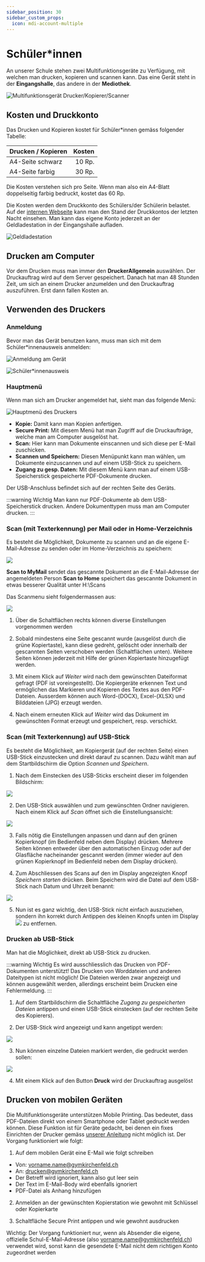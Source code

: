 ```yaml
---
sidebar_position: 30
sidebar_custom_props:
  icon: mdi-account-multiple
---
```


# Schüler*innen




An unserer Schule stehen zwei Multifunktionsgeräte zu Verfügung, mit welchen man drucken, kopieren und scannen kann. Das eine Gerät steht in der **Eingangshalle**, das andere in der **Mediothek**. 

![Multifunktionsgerät Drucker/Kopierer/Scanner](./images/print-printer.png)

## Kosten und Druckkonto

Das Drucken und Kopieren kostet für Schüler*innen gemäss folgender Tabelle:

| Drucken / Kopieren | Kosten |
| :----------------- | -----: |
| A4-Seite schwarz   | 10 Rp. |
| A4-Seite farbig    | 30 Rp. |

Die Kosten verstehen sich pro Seite. Wenn man also ein A4-Blatt doppelseitig farbig bedruckt, kostet das 60 Rp.

Die Kosten werden dem Druckkonto des Schülers/der Schülerin belastet. Auf der [internen Webseite][1] kann man den Stand der Druckkontos der letzten Nacht einsehen. Man kann das eigene Konto jederzeit an der Geldladestation in der Eingangshalle aufladen.

![Geldladestation](./images/print-value-loader.png)

## Drucken am Computer

Vor dem Drucken muss man immer den **DruckerAllgemein** auswählen. Der Druckauftrag wird auf dem Server gespeichert. Danach hat man 48 Stunden Zeit, um sich an einem Drucker anzumelden und den Druckauftrag auszuführen. Erst dann fallen Kosten an.

## Verwenden des Druckers

### Anmeldung

Bevor man das Gerät benutzen kann, muss man sich mit dem Schüler*innenausweis anmelden:

![Anmeldung am Gerät](./images/print-login.jpg)

![Schüler*innenausweis](./images/student-card.png)

### Hauptmenü

Wenn man sich am Drucker angemeldet hat, sieht man das folgende Menü:

![Hauptmenü des Druckers](./images/print-menu.png)

- **Kopie:** Damit kann man Kopien anfertigen.
- **Secure Print:** Mit diesem Menü hat man Zugriff auf die Druckaufträge, welche man am Computer ausgelöst hat.
- **Scan:** Hier kann man Dokumente einscannen und sich diese per E-Mail zuschicken.
- **Scannen und Speichern:** Diesen Menüpunkt kann man wählen, um Dokumente einzuscannen und auf einem USB-Stick zu speichern.
- **Zugang zu gesp. Daten:** Mit diesem Menü kann man auf einem USB-Speicherstick gespeicherte PDF-Dokumente drucken.

Der USB-Anschluss befindet sich auf der rechten Seite des Geräts.

:::warning <i class="mdi mdi-alert"></i> Wichtig
Man kann nur PDF-Dokumente ab dem USB-Speicherstick drucken. Andere Dokumenttypen muss man am Computer drucken.
:::

[1]: https://intern.gymkirchenfeld.ch/


### Scan (mit Texterkennung) per Mail oder in Home-Verzeichnis

Es besteht die Möglichkeit,  Dokumente  zu  scannen  und  an  die  eigene  E-Mail-Adresse  zu  senden oder im Home-Verzeichnis zu speichern:

![](./images/drucken03.png)

**Scan to MyMail** sendet das  gescannte  Dokument  an  die  E-Mail-Adresse  der  angemeldeten  Person
**Scan to Home** speichert das gescannte Dokument in etwas besserer Qualität unter H:\Scans

Das Scanmenu sieht folgendermassen aus:

![](./images/drucken04.png)

1. Über die Schaltflächen rechts können diverse Einstellungen vorgenommen werden

2. Sobald mindestens eine Seite gescannt wurde (ausgelöst durch die grüne Kopiertaste), kann diese gedreht, gelöscht oder innerhalb der gescannten Seiten verschoben werden (Schaltflächen unten). Weitere Seiten können jederzeit mit Hilfe der grünen Kopiertaste hinzugefügt werden. 

3. Mit einem Klick auf _Weiter_ wird nach dem gewünschten Dateiformat gefragt (PDF ist voreingestellt). Die Kopiergeräte erkennen Text und ermöglichen das Markieren und Kopieren des Textes aus den PDF-Dateien. Ausserdem können auch Word-(DOCX), Excel-(XLSX) und Bilddateien (JPG) erzeugt werden. 

4. Nach einem erneuten  Klick auf _Weiter_ wird das Dokument im gewünschten Format erzeugt und gespeichert, resp. verschickt.


### Scan (mit Texterkennung) auf USB-Stick

Es besteht die Möglichkeit, am Kopiergerät (auf der rechten Seite) einen USB-Stick  einzustecken und direkt darauf zu scannen. Dazu wählt man auf dem Startbildschirm die Option _Scannen und Speichern_. 

1. Nach dem Einstecken des USB-Sticks erscheint dieser im folgenden Bildschirm:

![](./images/drucken05.png)

2. Den USB-Stick auswählen und zum gewünschten Ordner navigieren. Nach einem Klick auf _Scan_ öffnet sich die Einstellungsansicht:

![](./images/drucken06.png)

3. Falls  nötig  die  Einstellungen  anpassen  und  dann  auf den grünen Kopierknopf (im Bedienfeld neben dem Display) drücken. Mehrere Seiten können entweder über den automatischen Einzug oder auf der Glasfläche nacheinander  gescannt  werden  (immer  wieder  auf  den  grünen  Kopierknopf  im  Bedienfeld  neben  dem  Display drücken).  

4. Zum  Abschliessen  des  Scans  auf  den  im  Display  angezeigten  Knopf _Speichern starten_ drücken. Beim Speichern wird die Datei auf dem USB-Stick nach Datum und Uhrzeit benannt:

![](./images/drucken07.png)

5. Nun ist es ganz wichtig, den USB-Stick nicht einfach auszuziehen, sondern ihn korrekt durch Antippen des kleinen Knopfs unten im Display ![](./images/drucken08.png) zu entfernen.

### Drucken ab USB-Stick

Man hat die Möglichkeit, direkt ab USB-Stick zu drucken. 

:::warning <i class="mdi mdi-alert"></i> Wichtig
Es wird ausschliesslich das Drucken von PDF-Dokumenten unterstützt! Das Drucken von Worddateien und anderen Dateitypen ist nicht möglich! Die Dateien werden zwar angezeigt und können ausgewählt werden, allerdings erscheint beim Drucken eine Fehlermeldung.
:::

1. Auf dem Startbildschirm die Schaltfläche _Zugang zu gespeicherten Dateien_ antippen und einen USB-Stick einstecken (auf der rechten Seite des Kopierers).

2. Der USB-Stick wird angezeigt und kann angetippt werden:

![](./images/drucken09.png)

3. Nun können einzelne Dateien markiert werden, die gedruckt werden sollen:

![](./images/drucken10.png)

4. Mit einem Klick auf den Button __Druck__ wird der Druckauftrag ausgelöst

## Drucken von mobilen Geräten

Die Multifunktionsgeräte unterstützen Mobile Printing. Das bedeutet, dass PDF-Dateien direkt von einem Smartphone oder Tablet gedruckt werden können. Diese Funktion ist für Geräte gedacht, bei denen ein fixes Einrichten der Drucker gemäss [unserer Anleitung](http://ict.mygymer.ch/byod/) nicht möglich ist. Der Vorgang funktioniert wie folgt: 

1. Auf dem mobilen Gerät eine E-Mail wie folgt schreiben
  * Von: vorname.name@gymkirchenfeld.ch
  * An: drucken@gymkirchenfeld.ch
  * Der Betreff wird ignoriert, kann also gut leer sein
  * Der Text im E-Mail-Body wird ebenfalls ignoriert
  * PDF-Datei als Anhang hinzufügen

2. Anmelden an der gewünschten Kopierstation wie gewohnt mit Schlüssel oder Kopierkarte

3. Schaltfläche Secure Print antippen und wie gewohnt ausdrucken

Wichtig: Der Vorgang funktioniert nur, wenn als Absender die eigene, offizielle Schul-E-Mail-Adresse (also vorname.name@gymkirchenfeld.ch) verwendet wird, sonst kann die gesendete E-Mail nicht dem richtigen Konto zugeordnet werden
